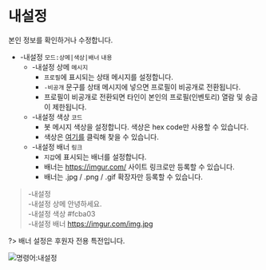 # 내설정

본인 정보를 확인하거나 수정합니다.

- -내설정 `모드:상메|색상|배너` `내용`
  - -내설정 상메 `메시지`
    - `프로필`에 표시되는 상태 메시지를 설정합니다.
    - `-비공개` 문구를 상태 메시지에 넣으면 프로필이 비공개로 전환됩니다.
    - 프로필이 비공개로 전환되면 타인이 본인의 프로필(인벤토리) 열람 및 송금이 제한됩니다.
  - -내설정 색상 `코드`
    - 봇 메시지 색상을 설정합니다. 색상은 hex code만 사용할 수 있습니다.
    - 색상은 [여기를](https://www.google.com/search?q=color+picker) 클릭해 찾을 수 있습니다.
  - -내설정 배너 `링크`
    - `지갑`에 표시되는 배너를 설정합니다.
    - 배너는 https://imgur.com/ 사이트 링크로만 등록할 수 있습니다.
    - 배너는 .jpg / .png / .gif 확장자만 등록할 수 있습니다.

> -내설정 \
> -내설정 상메 안녕하세요. \
> -내설정 색상 #fcba03 \
> -내설정 배너 https://imgur.com/img.jpg

?> 배너 설정은 후원자 전용 특전입니다.

![명령어:내설정](https://bot.dowon.monster/file/no_image.jpg)